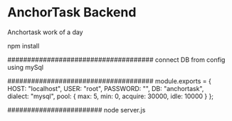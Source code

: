 # AnchorTask Backend
Anchortask work of a day

npm install

#####################################
connect DB from config using mySql

#####################################
module.exports = {
  HOST: "localhost",
  USER: "root",
  PASSWORD: "",
  DB: "anchortask",   
  dialect: "mysql",
  pool: {
    max: 5,
    min: 0,
    acquire: 30000,
    idle: 10000
  }
};

########################
node server.js

